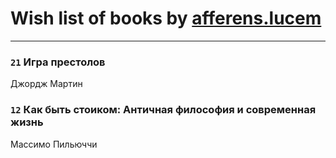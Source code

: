 # Wish list of books by [afferens.lucem](http://vk.com/id196071655)
---

### `21` Игра престолов
Джордж Мартин

### `12` Как быть стоиком: Античная философия и современная жизнь
Массимо Пильюччи

